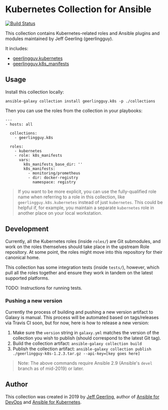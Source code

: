 # Kubernetes Collection for Ansible

[![Build Status](https://travis-ci.com/geerlingguy/ansible-collection-k8s.svg?branch=master)](https://travis-ci.com/geerlingguy/ansible-collection-k8s)

This collection contains Kubernetes-related roles and Ansible plugins and modules maintained by Jeff Geerling (geerlingguy).

It includes:

  - [geerlingguy.kubernetes](https://github.com/geerlingguy/ansible-role-kubernetes)
  - [geerlingguy.k8s_manifests](https://github.com/geerlingguy/ansible-role-k8s_manifests)

## Usage

Install this collection locally:

    ansible-galaxy collection install geerlingguy.k8s -p ./collections

Then you can use the roles from the collection in your playbooks:

    ---
    - hosts: all
    
      collections:
        - geerlingguy.k8s
    
      roles:
        - kubernetes
        - role: k8s_manifests
          vars:
            k8s_manifests_base_dir: ''
            k8s_manifests:
              - monitoring/prometheus
              - dir: docker-registry
                namespace: registry

> If you want to be more explicit, you can use the fully-qualified role name when referring to a role in this collection, like `geerlingguy.k8s.kubernetes` instead of just `kubernetes`. This could be helpful if, for example, you maintain a separate `kubernetes` role in another place on your local workstation.

## Development

Currently, all the Kubernetes roles (inside `roles/`) are Git submodules, and work on the roles themselves should take place in the upstream Role repository. At some point, the roles might move into this repository for their canonical home.

This collection has some integration tests (inside `tests/`), however, which pull all the roles together and ensure they work in tandem on the latest supported platforms.

TODO: Instructions for running tests.

### Pushing a new version

Currently the process of building and pushing a new version artifact to Galaxy is manual. This process will be automated based on tags/releases via Travis CI soon, but for now, here is how to release a new version:

  1. Make sure the `version` string in `galaxy.yml` matches the version of the collection you wish to publish (should correspond to the latest Git tag).
  2. Build the collection artifact: `ansible-galaxy collection build`
  3. Publish the collection artifact: `ansible-galaxy collection publish ./geerlingguy-k8s-1.2.3.tar.gz --api-key=[key goes here]`

> Note: The above commands require Ansible 2.9 (Ansible's `devel` branch as of mid-2019) or later.

## Author

This collection was created in 2019 by [Jeff Geerling](https://www.jeffgeerling.com/), author of [Ansible for DevOps](https://www.ansiblefordevops.com/) and [Ansible for Kubernetes](https://www.ansibleforkubernetes.com).
